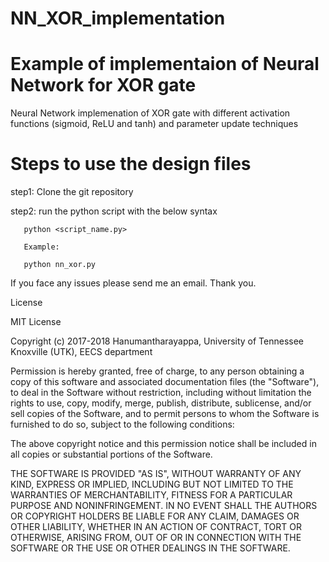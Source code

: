 # NN_XOR_implementation
# Example of implementaion of Neural Network for XOR gate
Neural Network implemenation of XOR gate with different activation functions (sigmoid, ReLU and tanh) and parameter update techniques


# Steps to use the design files

step1: Clone the git repository

step2: run the python script with the below syntax
        
       python <script_name.py>
       
       Example:
       
       python nn_xor.py

If you face any issues please send me an email. Thank you.

License

MIT License

Copyright (c) 2017-2018 Hanumantharayappa, University of Tennessee Knoxville (UTK), EECS department

Permission is hereby granted, free of charge, to any person obtaining a copy of this software and associated documentation files (the "Software"), to deal in the Software without restriction, including without limitation the rights to use, copy, modify, merge, publish, distribute, sublicense, and/or sell copies of the Software, and to permit persons to whom the Software is furnished to do so, subject to the following conditions:

The above copyright notice and this permission notice shall be included in all copies or substantial portions of the Software.

THE SOFTWARE IS PROVIDED "AS IS", WITHOUT WARRANTY OF ANY KIND, EXPRESS OR IMPLIED, INCLUDING BUT NOT LIMITED TO THE WARRANTIES OF MERCHANTABILITY, FITNESS FOR A PARTICULAR PURPOSE AND NONINFRINGEMENT. IN NO EVENT SHALL THE AUTHORS OR COPYRIGHT HOLDERS BE LIABLE FOR ANY CLAIM, DAMAGES OR OTHER LIABILITY, WHETHER IN AN ACTION OF CONTRACT, TORT OR OTHERWISE, ARISING FROM, OUT OF OR IN CONNECTION WITH THE SOFTWARE OR THE USE OR OTHER DEALINGS IN THE SOFTWARE.

        
